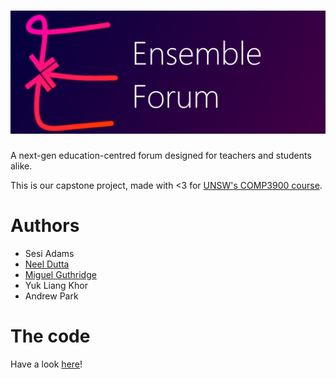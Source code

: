 
# ![Ensemble Forum](https://github.com/EnsembleForum/.github/raw/main/EnsembleForumBanner.png)

A next-gen education-centred forum designed for teachers and students alike.

This is our capstone project, made with <3 for [UNSW's COMP3900 course](https://www.handbook.unsw.edu.au/undergraduate/courses/2022/COMP3900/).

# Authors

* Sesi Adams
* [Neel Dutta](https://ndoot.github.io/portfolio/)
* [Miguel Guthridge](https://github.com/MiguelGuthridge)
* Yuk Liang Khor
* Andrew Park

# The code
Have a look [here](https://github.com/EnsembleForum/Ensemble)!
